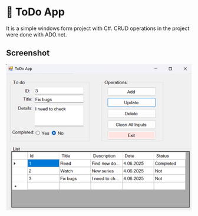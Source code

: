 ﻿# 📝 ToDo App

It is a simple windows form project with C#.
CRUD operations in the project were done with ADO.net.

## Screenshot

![ToDo App](https://github.com/huseyineskan/CSharp-WinForms-Projects/blob/main/ToDo-App/screenshot.png)